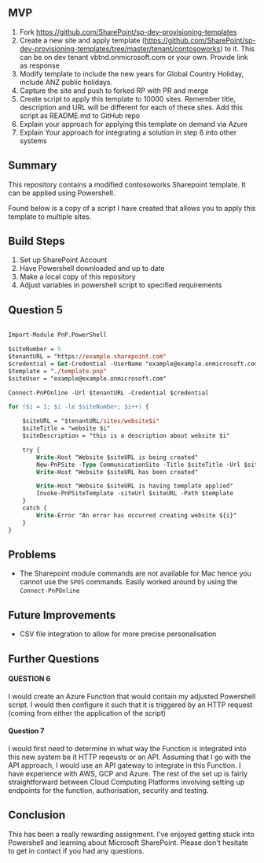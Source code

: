 ## MVP 

1) Fork https://github.com/SharePoint/sp-dev-provisioning-templates
2) Create a new site and apply template (https://github.com/SharePoint/sp-dev-provisioning-templates/tree/master/tenant/contosoworks) to it. This can be on dev tenant vbtnd.onmicrosoft.com or your own. Provide link as response
3) Modify template to include the new years for Global Country Holiday, include ANZ public holidays.
4) Capture the site and push to forked RP with PR and merge
5) Create script to apply this template to 10000 sites. Remember title, description and URL will be different for each of these sites. Add this script as README.md to GitHub repo
6) Explain your approach for applying this template on demand via Azure
7) Explain Your approach for integrating a solution in step 6 into other systems

## Summary 

This repository contains a modified contosoworks Sharepoint template. It can be applied using Powershell.

Found below is a copy of a script I have created that allows you to apply this template to multiple sites.

## Build Steps

1. Set up SharePoint Account
2. Have Powershell downloaded and up to date
3. Make a local copy of this repository
4. Adjust variables in powershell script to specified requirements

## Question 5

```ps

Import-Module PnP.PowerShell

$siteNumber = 5
$tenantURL = "https://example.sharepoint.com"
$credential = Get-Credential -UserName "example@example.onmicrosoft.com" -Message "Enter the password for SharePoint site"
$template = "./template.pnp"
$siteUser = "example@example.onmicrosoft.com"

Connect-PnPOnline -Url $tenantURL -Credential $credential

for ($i = 1; $i -le $siteNumber; $i++) {

    $siteURL = "$tenantURL/sites/website$i"
    $siteTitle = "website $i"
    $siteDescription = "this is a description about website $i"

    try {
        Write-Host "Website $siteURL is being created"
        New-PnPSite -Type CommunicationSite -Title $siteTitle -Url $siteURL -Owner $siteUser -Description $siteDescription
        Write-Host "Website $siteURL has been created"

        Write-Host "Website $siteURL is having template applied"
        Invoke-PnPSiteTemplate -siteUrl $siteURL -Path $template
    }
    catch {
        Write-Error "An error has occurred creating website ${i}"
    }
}
```

## Problems

* The Sharepoint module commands are not available for Mac hence you cannot use the `SPOS` commands. Easily worked around by using the `Connect-PnPOnline`

## Future Improvements

* CSV file integration to allow for more precise personalisation

## Further Questions

#### QUESTION 6

I would create an Azure Function that would contain my adjusted Powershell script. I would then configure it such that it is triggered by an HTTP request (coming from either the application of the script)

#### Question 7

I would first need to determine in what way the Function is integrated into this new system be it HTTP reqeusts or an API. Assuming that I go with the API approach, I would use an API gateway to integrate in this Function. I have experience with AWS, GCP and Azure. The rest of the set up is fairly straightforward between Cloud Computing Platforms involving setting up endpoints for the function, authorisation, security and testing.

## Conclusion

This has been a really rewarding assignment. I've enjoyed getting stuck into Powershell and learning about Microsoft SharePoint. Please don't hesitate to get in contact if you had any questions.
